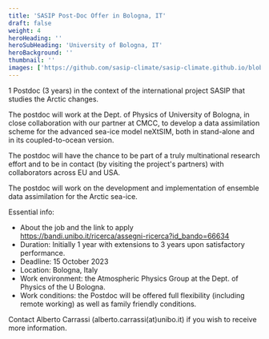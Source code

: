 ```yaml
---
title: 'SASIP Post-Doc Offer in Bologna, IT'
draft: false
weight: 4
heroHeading: ''
heroSubHeading: 'University of Bologna, IT'
heroBackground: ''
thumbnail: ''
images: ['https://github.com/sasip-climate/sasip-climate.github.io/blob/master/static/images/ice.jpg']
---
```


1 Postdoc (3 years) in the context of the international project SASIP that studies the Arctic changes. 

The postdoc will work at the Dept. of Physics of University of Bologna, in close collaboration with our partner at CMCC, to develop a data assimilation scheme for the advanced sea-ice model neXtSIM, both in stand-alone and in its coupled-to-ocean version. 

The postdoc will have the chance to be part of a truly multinational research effort and to be in contact (by visiting the project's partners) with collaborators across EU and USA. 

The postdoc will work on the development and implementation of ensemble data assimilation for the Arctic sea-ice.

Essential info:
- About the job and the link to apply https://bandi.unibo.it/ricerca/assegni-ricerca?id_bando=66634
- Duration: Initially 1 year with extensions to 3 years upon satisfactory performance.
- Deadline: 15 October 2023
- Location: Bologna, Italy 
- Work environment: the Atmospheric Physics Group at the Dept. of Physics of the U Bologna.
- Work conditions: the Postdoc will be offered full flexibility (including remote working) as well as family friendly conditions.
  
Contact Alberto Carrassi (alberto.carrassi(at)unibo.it) if you wish to receive more information.
